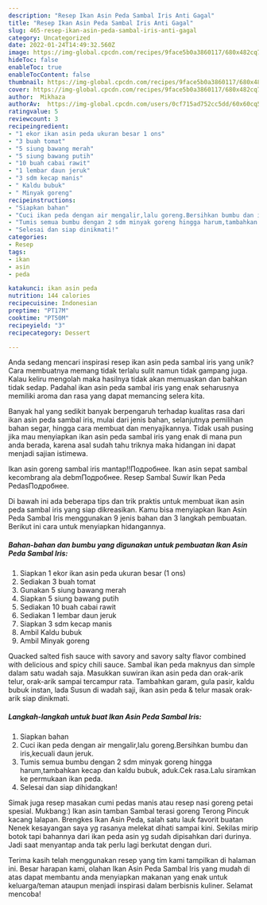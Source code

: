 ```yaml
---
description: "Resep Ikan Asin Peda Sambal Iris Anti Gagal"
title: "Resep Ikan Asin Peda Sambal Iris Anti Gagal"
slug: 465-resep-ikan-asin-peda-sambal-iris-anti-gagal
category: Uncategorized
date: 2022-01-24T14:49:32.560Z
image: https://img-global.cpcdn.com/recipes/9face5b0a3860117/680x482cq70/ikan-asin-peda-sambal-iris-foto-resep-utama.jpg
hideToc: false
enableToc: true
enableTocContent: false
thumbnail: https://img-global.cpcdn.com/recipes/9face5b0a3860117/680x482cq70/ikan-asin-peda-sambal-iris-foto-resep-utama.jpg
cover: https://img-global.cpcdn.com/recipes/9face5b0a3860117/680x482cq70/ikan-asin-peda-sambal-iris-foto-resep-utama.jpg
author:  Mikhaza
authorAv:  https://img-global.cpcdn.com/users/0cf715ad752cc5dd/60x60cq50/avatar.jpg
ratingvalue: 5
reviewcount: 3
recipeingredient:
- "1 ekor ikan asin peda ukuran besar 1 ons"
- "3 buah tomat"
- "5 siung bawang merah"
- "5 siung bawang putih"
- "10 buah cabai rawit"
- "1 lembar daun jeruk"
- "3 sdm kecap manis"
- " Kaldu bubuk"
- " Minyak goreng"
recipeinstructions:
- "Siapkan bahan"
- "Cuci ikan peda dengan air mengalir,lalu goreng.Bersihkan bumbu dan iris,kecuali daun jeruk."
- "Tumis semua bumbu dengan 2 sdm minyak goreng hingga harum,tambahkan kecap dan kaldu bubuk, aduk.Cek rasa.Lalu siramkan ke permukaan ikan peda."
- "Selesai dan siap dinikmati!"
categories:
- Resep
tags:
- ikan
- asin
- peda

katakunci: ikan asin peda 
nutrition: 144 calories
recipecuisine: Indonesian
preptime: "PT17M"
cooktime: "PT50M"
recipeyield: "3"
recipecategory: Dessert

---
```



Anda sedang mencari inspirasi resep ikan asin peda sambal iris yang unik? Cara membuatnya memang tidak terlalu sulit namun tidak gampang juga. Kalau keliru mengolah maka hasilnya tidak akan memuaskan dan bahkan tidak sedap. Padahal ikan asin peda sambal iris yang enak seharusnya memiliki aroma dan rasa yang dapat memancing selera kita.


Banyak hal yang sedikit banyak berpengaruh terhadap kualitas rasa dari ikan asin peda sambal iris, mulai dari jenis bahan, selanjutnya pemilihan bahan segar, hingga cara membuat dan menyajikannya. Tidak usah pusing jika mau menyiapkan ikan asin peda sambal iris yang enak di mana pun anda berada, karena asal sudah tahu triknya maka hidangan ini dapat menjadi sajian istimewa.

Ikan asin goreng sambal iris mantap!!Подробнее. Ikan asin sepat sambal kecombrang ala debmПодробнее. Resep Sambal Suwir Ikan Peda PedasПодробнее.


Di bawah ini ada beberapa tips dan trik praktis untuk membuat ikan asin peda sambal iris yang siap dikreasikan. Kamu bisa menyiapkan Ikan Asin Peda Sambal Iris menggunakan 9 jenis bahan dan 3 langkah pembuatan. Berikut ini cara untuk menyiapkan hidangannya.

<!--inarticleads1-->

##### Bahan-bahan dan bumbu yang digunakan untuk pembuatan Ikan Asin Peda Sambal Iris:

1. Siapkan 1 ekor ikan asin peda ukuran besar (1 ons)
1. Sediakan 3 buah tomat
1. Gunakan 5 siung bawang merah
1. Siapkan 5 siung bawang putih
1. Sediakan 10 buah cabai rawit
1. Sediakan 1 lembar daun jeruk
1. Siapkan 3 sdm kecap manis
1. Ambil  Kaldu bubuk
1. Ambil  Minyak goreng


Quacked salted fish sauce with savory and savory salty flavor combined with delicious and spicy chili sauce. Sambal ikan peda maknyus dan simple dalam satu wadah saja. Masukkan suwiran ikan asin peda dan orak-arik telur, orak-arik sampai tercampur rata. Tambahkan garam, gula pasir, kaldu bubuk instan, lada Susun di wadah saji, ikan asin peda &amp; telur masak orak-arik siap dinikmati. 

<!--inarticleads2-->

##### Langkah-langkah untuk buat Ikan Asin Peda Sambal Iris:

1. Siapkan bahan
1. Cuci ikan peda dengan air mengalir,lalu goreng.Bersihkan bumbu dan iris,kecuali daun jeruk.
1. Tumis semua bumbu dengan 2 sdm minyak goreng hingga harum,tambahkan kecap dan kaldu bubuk, aduk.Cek rasa.Lalu siramkan ke permukaan ikan peda.
1. Selesai dan siap dihidangkan!

Simak juga resep masakan cumi pedas manis atau resep nasi goreng petai spesial. Mukbang:) Ikan asin tamban Sambal terasi goreng Terong Pincuk kacang lalapan. Brengkes Ikan Asin Peda, salah satu lauk favorit buatan Nenek kesayangan saya yg rasanya melekat dihati sampai kini. Sekilas mirip botok tapi bahannya dari ikan peda asin yg sudah dipisahkan dari durinya. Jadi saat menyantap anda tak perlu lagi berkutat dengan duri. 

Terima kasih telah menggunakan resep yang tim kami tampilkan di halaman ini. Besar harapan kami, olahan Ikan Asin Peda Sambal Iris yang mudah di atas dapat membantu anda menyiapkan makanan yang enak untuk keluarga/teman ataupun menjadi inspirasi dalam berbisnis kuliner. Selamat mencoba!
